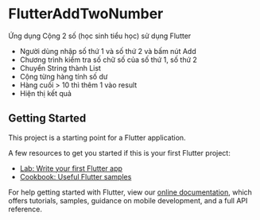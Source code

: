 
# FlutterAddTwoNumber
Ứng dụng Cộng 2 số (học sinh tiểu học) sử dụng Flutter
- Người dùng nhập số thứ 1 và số thứ 2 và bấm nút Add
- Chương trình kiểm tra số chữ số của số thứ 1, số thứ 2
- Chuyển String thành List <String>
- Cộng từng hàng tính số dư
- Hàng cuối > 10 thì thêm 1 vào result
- Hiện thị kết quả

## Getting Started

This project is a starting point for a Flutter application.

A few resources to get you started if this is your first Flutter project:

- [Lab: Write your first Flutter app](https://flutter.dev/docs/get-started/codelab)
- [Cookbook: Useful Flutter samples](https://flutter.dev/docs/cookbook)

For help getting started with Flutter, view our
[online documentation](https://flutter.dev/docs), which offers tutorials,
samples, guidance on mobile development, and a full API reference.

